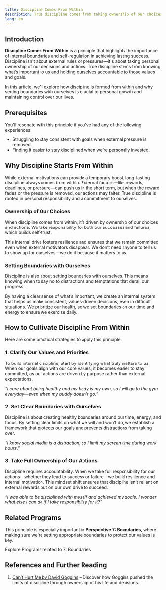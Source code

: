 ```yaml
---
title: Discipline Comes From Within
description: True discipline comes from taking ownership of our choices and actions, helping us build internal boundaries for long-term success.
lang: en  
---
```


## Introduction  

**Discipline Comes From Within** is a principle that highlights the importance of internal boundaries and self-regulation in achieving lasting success. Discipline isn't about external rules or pressures—it's about taking personal ownership of our decisions and actions. True discipline stems from knowing what’s important to us and holding ourselves accountable to those values and goals.

In this article, we’ll explore how discipline is formed from within and why setting boundaries with ourselves is crucial to personal growth and maintaining control over our lives.

## Prerequisites  

You'll resonate with this principle if you've had any of the following experiences:  
- Struggling to stay consistent with goals when external pressure is removed.  
- Finding it easier to stay disciplined when we’re personally invested.  

## Why Discipline Starts From Within  

While external motivations can provide a temporary boost, long-lasting discipline always comes from within. External factors—like rewards, deadlines, or pressure—can push us in the short term, but when the reward fades or the pressure is removed, our actions may falter. True discipline is rooted in personal responsibility and a commitment to ourselves.

### Ownership of Our Choices  

When discipline comes from within, it’s driven by ownership of our choices and actions. We take responsibility for both our successes and failures, which builds self-trust.

This internal drive fosters resilience and ensures that we remain committed even when external motivators disappear. We don’t need anyone to tell us to show up for ourselves—we do it because it matters to us.

### Setting Boundaries with Ourselves  

Discipline is also about setting boundaries with ourselves. This means knowing when to say no to distractions and temptations that derail our progress.

By having a clear sense of what’s important, we create an internal system that helps us make consistent, values-driven decisions, even in difficult situations. We prioritize our health, so we set boundaries on our time and energy to ensure we exercise daily.

## How to Cultivate Discipline From Within  

Here are some practical strategies to apply this principle:

### 1. Clarify Our Values and Priorities  

To build internal discipline, start by identifying what truly matters to us. When our goals align with our core values, it becomes easier to stay committed, as our actions are driven by purpose rather than external expectations.

_“I care about being healthy and my body is my own, so I will go to the gym everyday—even when my buddy doesn't go.”_

### 2. Set Clear Boundaries with Ourselves  

Discipline is about creating healthy boundaries around our time, energy, and focus. By setting clear limits on what we will and won’t do, we establish a framework that protects our goals and prevents distractions from taking over.

_“I know social media is a distraction, so I limit my screen time during work hours.”_

### 3. Take Full Ownership of Our Actions  

Discipline requires accountability. When we take full responsibility for our actions—whether they lead to success or failure—we build resilience and internal motivation. This mindset shift ensures that discipline isn’t reliant on external rewards but on our own drive to succeed.

_“I was able to be disciplined with myself and achieved my goals. I wonder what else I can do if I take responsibility for it?”_

## Related Programs  

This principle is especially important in **Perspective 7: Boundaries**, where making sure we're setting appropriate boundaries to protect our values is key.

<ButtonLink to="/unlock-your-potential/programs?filters=LEVEL_7">Explore Programs related to 7: Boundaries</ButtonLink>

## References and Further Reading  

1. [Can’t Hurt Me by David Goggins](https://amzn.to/3ZYaHIS) – Discover how Goggins pushed the limits of discipline through ownership of his life and decisions.
